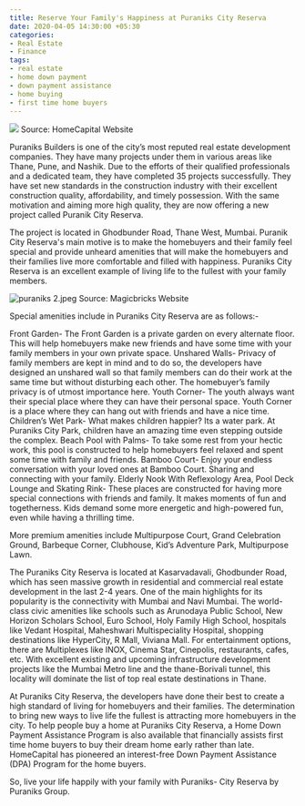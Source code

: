 ```yaml
---
title: Reserve Your Family's Happiness at Puraniks City Reserva
date: 2020-04-05 14:30:00 +05:30
categories:
- Real Estate
- Finance
tags:
- real estate
- home down payment
- down payment assistance
- home buying
- first time home buyers
---
```


**![](https://lh5.googleusercontent.com/LKEYip5eM5EqhFXtefpFBTo56QbfXNUKnPmE7eTMupIMb39mfGeqaF_Jp-5UlGTF5dulvShpuOVC-QRCnCgQc9v2kju71IExilRsnf7XYldrbb2r0hd9HoE9WopgQmnauqfmgdnv)**
Source: HomeCapital Website

Puraniks Builders is one of the city’s most reputed real estate development companies. They have many projects under them in various areas like Thane, Pune, and Nashik. Due to the efforts of their qualified professionals and a dedicated team, they have completed 35 projects successfully. They have set new standards in the construction industry with their excellent construction quality, affordability, and timely possession. With the same motivation and aiming more high quality, they are now offering a new project called Puranik City Reserva.

The project is located in Ghodbunder Road, Thane West, Mumbai. Puranik City Reserva's main motive is to make the homebuyers and their family feel special and provide unheard amenities that will make the homebuyers and their families live more comfortable and filled with happiness. Puraniks City Reserva is an excellent example of living life to the fullest with your family members.

![puraniks 2.jpeg](/uploads/puraniks%202.jpeg)
Source: Magicbricks Website

Special amenities include in Puraniks City Reserva are as follows:-

Front Garden- The Front Garden is a private garden on every alternate floor. This will help homebuyers make new friends and have some time with your family members in your own private space.
Unshared Walls- Privacy of family members are kept in mind and to do so, the developers have designed an unshared wall so that family members can do their work at the same time but without disturbing each other. The homebuyer’s family privacy is of utmost importance here.
Youth Corner- The youth always want their special place where they can have their personal space. Youth Corner is a place where they can hang out with friends and have a nice time.
Children’s Wet Park- What makes children happier? Its a water park. At Puraniks City Park, children have an amazing time even stepping outside the complex.
Beach Pool with Palms- To take some rest from your hectic work, this pool is constructed to help homebuyers feel relaxed and spent some time with family and friends.
Bamboo Court- Enjoy your endless conversation with your loved ones at Bamboo Court. Sharing and connecting with your family.
Elderly Nook With Reflexology Area, Pool Deck Lounge and Skating Rink- These places are constructed for having more special connections with friends and family. It makes moments of fun and togetherness. Kids demand some more energetic and high-powered fun, even while having a thrilling time.

More premium amenities include Multipurpose Court, Grand Celebration Ground, Barbeque Corner, Clubhouse, Kid’s Adventure Park, Multipurpose Lawn.

The Puraniks City Reserva is located at Kasarvadavali, Ghodbunder Road, which has seen massive growth in residential and commercial real estate development in the last 2-4 years. One of the main highlights for its popularity is the connectivity with Mumbai and Navi Mumbai. The world-class civic amenities like schools such as Arunodaya Public School, New Horizon Scholars School, Euro School, Holy Family High School, hospitals like Vedant Hospital, Maheshwari Multispeciality Hospital, shopping destinations like HyperCity, R Mall, Viviana Mall. For entertainment options, there are Multiplexes like INOX, Cinema Star, Cinepolis, restaurants, cafes, etc. With excellent existing and upcoming infrastructure development projects like the Mumbai Metro line and the thane-Borivali tunnel, this locality will dominate the list of top real estate destinations in Thane.

At Puraniks City Reserva, the developers have done their best to create a high standard of living for homebuyers and their families. The determination to bring new ways to live life the fullest is attracting more homebuyers in the city. To help people buy a home at Puraniks City Reserva, a Home Down Payment Assistance Program is also available that financially assists first time home buyers to buy their dream home early rather than late. HomeCapital has pioneered an interest-free Down Payment Assistance (DPA) Program for the home buyers.

So, live your life happily with your family with Puraniks- City Reserva by Puraniks Group.
